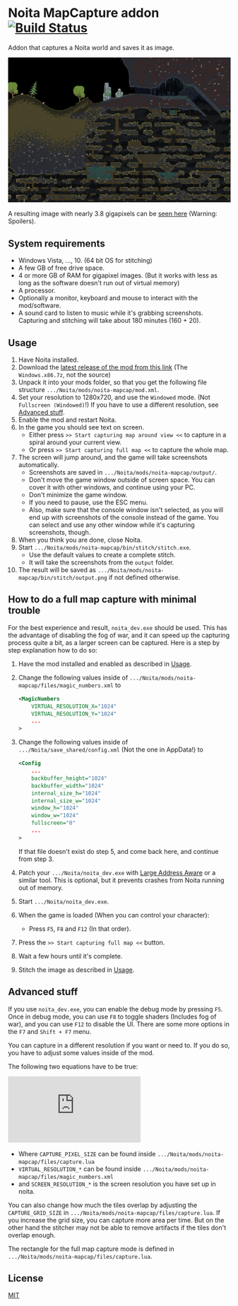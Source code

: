 # Noita MapCapture addon [![Build Status](https://travis-ci.com/Dadido3/noita-mapcap.svg?branch=master)](https://travis-ci.com/Dadido3/noita-mapcap)

Addon that captures a Noita world and saves it as image.

![missing image](images/example1.png)

A resulting image with nearly 3.8 gigapixels can be [seen here](https://easyzoom.com/image/223556) (Warning: Spoilers).

## System requirements

- Windows Vista, ..., 10. (64 bit OS for stitching)
- A few GB of free drive space.
- 4 or more GB of RAM for gigapixel images. (But it works with less as long as the software doesn't run out of virtual memory)
- A processor.
- Optionally a monitor, keyboard and mouse to interact with the mod/software.
- A sound card to listen to music while it's grabbing screenshots.
  Capturing and stitching will take about 180 minutes (160 + 20).

## Usage

1. Have Noita installed.
2. Download the [latest release of the mod from this link](https://github.com/Dadido3/noita-mapcap/releases/latest) (The `Windows.x86.7z`, not the source)
3. Unpack it into your mods folder, so that you get the following file structure `.../Noita/mods/noita-mapcap/mod.xml`.
4. Set your resolution to 1280x720, and use the `Windowed` mode. (Not `Fullscreen (Windowed)`!) If you have to use a different resolution, see [Advanced stuff](#advanced-stuff).
5. Enable the mod and restart Noita.
6. In the game you should see text on screen.
    - Either press `>> Start capturing map around view <<` to capture in a spiral around your current view.
    - Or press `>> Start capturing full map <<` to capture the whole map.
7. The screen will jump around, and the game will take screenshots automatically.
    - Screenshots are saved in `.../Noita/mods/noita-mapcap/output/`.
    - Don't move the game window outside of screen space. You can cover it with other windows, and continue using your PC.
    - Don't minimize the game window.
    - If you need to pause, use the ESC menu.
    - Also, make sure that the console window isn't selected, as you will end up with screenshots of the console instead of the game. You can select and use any other window while it's capturing screenshots, though.
8. When you think you are done, close Noita.
9. Start `.../Noita/mods/noita-mapcap/bin/stitch/stitch.exe`.
    - Use the default values to create a complete stitch.
    - It will take the screenshots from the `output` folder.
10. The result will be saved as `.../Noita/mods/noita-mapcap/bin/stitch/output.png` if not defined otherwise.

## How to do a full map capture with minimal trouble

For the best experience and result, `noita_dev.exe` should be used.
This has the advantage of disabling the fog of war, and it can speed up the capturing process quite a bit, as a larger screen can be captured.
Here is a step by step explanation how to do so:

1. Have the mod installed and enabled as described in [Usage](#usage).

2. Change the following values inside of `.../Noita/mods/noita-mapcap/files/magic_numbers.xml` to

    ``` xml
    <MagicNumbers
        VIRTUAL_RESOLUTION_X="1024"
        VIRTUAL_RESOLUTION_Y="1024"
        ...
    >
    ```

3. Change the following values inside of `.../Noita/save_shared/config.xml` (Not the one in AppData!) to

    ``` xml
    <Config
        ...
        backbuffer_height="1024"
        backbuffer_width="1024"
        internal_size_h="1024"
        internal_size_w="1024"
        window_h="1024"
        window_w="1024"
        fullscreen="0"
        ...
    >
    ```

    If that file doesn't exist do step 5, and come back here, and continue from step 3.

4. Patch your `.../Noita/noita_dev.exe` with [Large Address Aware](https://www.techpowerup.com/forums/threads/large-address-aware.112556/) or a similar tool.
    This is optional, but it prevents crashes from Noita running out of memory.

5. Start `.../Noita/noita_dev.exe`.

6. When the game is loaded (When you can control your character):
    - Press `F5`, `F8` and `F12` (In that order).

7. Press the `>> Start capturing full map <<` button.

8. Wait a few hours until it's complete.

9. Stitch the image as described in [Usage](#usage).

## Advanced stuff

If you use `noita_dev.exe`, you can enable the debug mode by pressing `F5`. Once in debug mode, you can use `F8` to toggle shaders (Includes fog of war), and you can use `F12` to disable the UI. There are some more options in the `F7` and `Shift + F7` menu.

You can capture in a different resolution if you want or need to. If you do so, you have to adjust some values inside of the mod.

The following two equations have to be true:

![CAPTURE_PIXEL_SIZE = SCREEN_RESOLUTION_* / VIRTUAL_RESOLUTION_*](https://latex.codecogs.com/png.latex?%5Cinline%20%5Cdpi%7B120%7D%20%5Clarge%20%5Cbegin%7Balign*%7D%20%5Ctext%7BCAPTURE%5C_PIXEL%5C_SIZE%7D%20%26%3D%20%5Cfrac%7B%5Ctext%7BSCREEN%5C_RESOLUTION%5C_X%7D%7D%7B%5Ctext%7BVIRTUAL%5C_RESOLUTION%5C_X%7D%7D%5C%5C%20%5Ctext%7BCAPTURE%5C_PIXEL%5C_SIZE%7D%20%26%3D%20%5Cfrac%7B%5Ctext%7BSCREEN%5C_RESOLUTION%5C_Y%7D%7D%7B%5Ctext%7BVIRTUAL%5C_RESOLUTION%5C_Y%7D%7D%20%5Cend%7Balign*%7D)

- Where `CAPTURE_PIXEL_SIZE` can be found inside `.../Noita/mods/noita-mapcap/files/capture.lua`
- `VIRTUAL_RESOLUTION_*` can be found inside `.../Noita/mods/noita-mapcap/files/magic_numbers.xml`
- and `SCREEN_RESOLUTION_*` is the screen resolution you have set up in noita.

You can also change how much the tiles overlap by adjusting the `CAPTURE_GRID_SIZE` in `.../Noita/mods/noita-mapcap/files/capture.lua`. If you increase the grid size, you can capture more area per time. But on the other hand the stitcher may not be able to remove artifacts if the tiles don't overlap enough.

The rectangle for the full map capture mode is defined in `.../Noita/mods/noita-mapcap/files/capture.lua`.

## License

[MIT](LICENSE)
